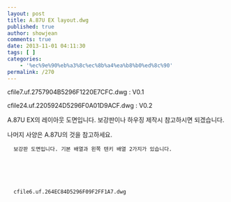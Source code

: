 ```yaml
---
layout: post
title: A.87U EX layout.dwg
published: true
author: showjean
comments: true
date: 2013-11-01 04:11:30
tags: [ ]
categories:
    - '%ec%9e%90%eb%a3%8c%ec%8b%a4%ea%b8%b0%ed%8c%90'
permalink: /270
---
```





  



  cfile7.uf.2757904B5296F1220E7CFC.dwg&nbsp;: V0.1









  cfile24.uf.2205924D5296F0A01D9ACF.dwg&nbsp;: V0.2







A.87U EX의 레이아웃 도면입니다. 보강판이나 하우징 제작시 참고하시면 되겠습니다.



나머지 사양은 A.87U의 것을 참고하세요.








  
  
  
  
    
    
    
    
    
    
    
      보강판 도면입니다. 기본 배열과 왼쪽 텐키 배열 2가지가 있습니다.
    
    
    
    
    
    
      cfile6.uf.264EC84D5296F09F2FF1A7.dwg
    
    
    
    
    
    
    
    
    
    
    
    
    